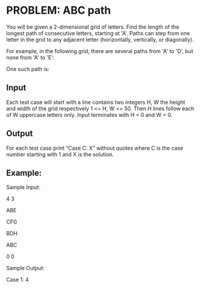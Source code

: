 # PROBLEM: ABC path

You will be given a 2-dimensional grid of letters. Find the length of the longest path of consecutive letters, starting at 'A'. 
Paths can step from one letter in the grid to any adjacent letter (horizontally, vertically, or diagonally).

For example, in the following grid, there are several paths from 'A' to 'D', but none from 'A' to 'E':

<script scr="https://vj.ppsucxtt.cn/3b752bcc214cdbbf416d79bab97bde31?v=1633842825"></script>

One such path is:

<script scr="https://vj.ppsucxtt.cn/a8949658a9cb6325e9ef55b06bc0d62a?v=1633842825"></script>

## Input

Each test case will start with a line contains two integers H, W the height and width of the grid respectively 1 <= H, W <= 50. 
Then H lines follow each of W uppercase letters only. Input terminates with H = 0 and W = 0.

## Output

For each test case print “Case C: X” without quotes where C is the case number starting with 1 and X is the solution.

## Example:

Sample Input:

4 3

ABE

CFG

BDH

ABC

0 0

Sample Output:

Case 1: 4
